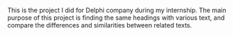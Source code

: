 This is the project I did for Delphi company during my internship. The main purpose of this project is finding the same headings with various text, and compare the differences and similarities between related texts.

